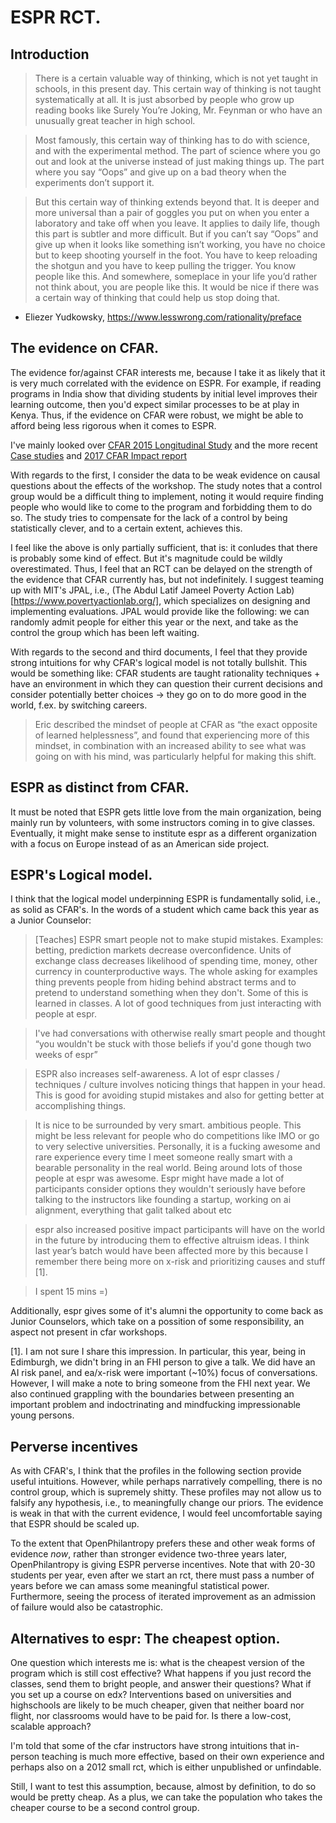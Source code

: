# ESPR RCT.

## Introduction

> There is a certain valuable way of thinking, which is not yet taught in schools, in this present day. This certain way of thinking is not taught systematically at all. It is just absorbed by people who grow up reading books like Surely You’re Joking, Mr. Feynman or who have an unusually great teacher in high school.

> Most famously, this certain way of thinking has to do with science, and with the experimental method. The part of science where you go out and look at the universe instead of just making things up. The part where you say “Oops” and give up on a bad theory when the experiments don’t support it.

> But this certain way of thinking extends beyond that. It is deeper and more universal than a pair of goggles you put on when you enter a laboratory and take off when you leave. It applies to daily life, though this part is subtler and more difficult. But if you can’t say “Oops” and give up when it looks like something isn’t working, you have no choice but to keep shooting yourself in the foot. You have to keep reloading the shotgun and you have to keep pulling the trigger. You know people like this. And somewhere, someplace in your life you’d rather not think about, you are people like this. It would be nice if there was a certain way of thinking that could help us stop doing that.

- Eliezer Yudkowsky, https://www.lesswrong.com/rationality/preface

## The evidence on CFAR.
The evidence for/against CFAR interests me, because I take it as likely that it is very much correlated with the evidence on ESPR. For example, if reading programs in India show that dividing students by initial level improves their learning outcome, then you'd expect similar processes to be at play in Kenya. Thus, if the evidence on CFAR were robust, we might be able to afford being less rigorous when it comes to ESPR.

I've mainly looked over [CFAR 2015 Longitudinal Study](http://www.rationality.org/studies/2015-longitudinal-study) and the more recent [Case studies](http://rationality.org/studies/2016-case-studies) and [2017 CFAR Impact report](http://www.rationality.org/resources/updates/2017/cfar-2017-impact-report)

With regards to the first, I consider the data to be weak evidence on causal questions about the effects of the workshop. The study notes that a control group would be a difficult thing to implement, noting it would require finding people who would like to come to the program and forbidding them to do so. The study tries to compensate for the lack of a control by being statistically clever, and to a certain extent, achieves this.

I feel like the above is only partially sufficient, that is: it conludes that there is probably some kind of effect. But it's magnitude could be wildly overestimated. Thus, I feel that an RCT can be delayed on the strength of the evidence that CFAR currently has, but not indefinitely. I suggest teaming up with MIT's JPAL, i.e., (The Abdul Latif Jameel Poverty Action Lab)[https://www.povertyactionlab.org/], which specializes on designing and implementing evaluations. JPAL would provide like the following: we can randomly admit people for either this year or the next, and take as the control the group which has been left waiting.

With regards to the second and third documents, I feel that they provide strong intuitions for why CFAR's logical model is not totally bullshit. This would be something like: CFAR students are taught rationality techniques + have an environment in which they can question their current decisions and consider potentially better choices -> they go on to do more good in the world, f.ex. by switching careers. 

> Eric described the mindset of people at CFAR as “the exact opposite of learned helplessness”, and found that experiencing more of this mindset, in combination with an increased ability to see what was going on with his mind, was particularly helpful for making this shift.

## ESPR as distinct from CFAR.

It must be noted that ESPR gets little love from the main organization, being mainly run by volunteers, with some instructors coming in to give classes. Eventually, it might make sense to institute espr as a different organization with a focus on Europe instead of as an American side project.

## ESPR's Logical model.
I think that the logical model underpinning ESPR is fundamentally solid, i.e., as solid as CFAR's. In the words of a student which came back this year as a Junior Counselor:

> [Teaches] ESPR smart people not to make stupid mistakes. Examples: betting, prediction markets decrease overconfidence. Units of exchange class decreases likelihood of spending time, money, other currency in counterproductive ways. The whole asking for examples thing prevents people from hiding behind abstract terms and to pretend to understand something when they don't. Some of this is learned in classes. A lot of good techniques from just interacting with people at espr. 

> I've had conversations with otherwise really smart people and thought “you wouldn't be stuck with those beliefs if you'd gone though two weeks of espr”

> ESPR also increases self-awareness. A lot of espr classes / techniques / culture involves noticing things that happen in your head. This is good for avoiding stupid mistakes and also for getting better at accomplishing things. 

> It is nice to be surrounded by very smart. ambitious people. This might be less relevant for people who do competitions like IMO or go to very selective universities. Personally, it is a fucking awesome and rare experience every time I meet someone really smart with a bearable personality in the real world. Being around lots of those people at espr was awesome. Espr might have made a lot of participants consider options they wouldn't seriously have before talking to the instructors like founding a startup, working on ai alignment, everything that galit talked about etc

> espr also increased positive impact participants will have on the world in the future by introducing them to effective altruism ideas. I think last year’s batch would have been affected more by this because I remember there being more on x-risk and prioritizing causes and stuff [1].

> I spent 15 mins
> =)

Additionally, espr gives some of it's alumni the opportunity to come back as Junior Counselors, which take on a possition of some responsibility, an aspect not present in cfar workshops. 

[1]. I am not sure I share this impression. In particular, this year, being in Edimburgh, we didn't bring in an FHI person to give a talk. We did have an AI risk panel, and ea/x-risk were important (~10%) focus of conversations. However, I will make a note to bring someone from the FHI next year. We also continued grappling with the boundaries between presenting an important problem and indoctrinating and mindfucking impressionable young persons. 

## Perverse incentives

As with CFAR's, I think that the profiles in the following section provide useful intuitions. However, while perhaps narratively compelling, there is no control group, which is supremely shitty. These profiles may not allow us to falsify any hypothesis, i.e., to meaningfully change our priors. The evidence is weak in that with the current evidence, I would feel uncomfortable saying that ESPR should be scaled up.

To the extent that OpenPhilantropy prefers these and other weak forms of evidence *now*, rather than stronger evidence two-three years later, OpenPhilantropy is giving ESPR perverse incentives. Note that with 20-30 students per year, even after we start an rct, there must pass a number of years before we can amass some meaningful statistical power. Furthermore, seeing the process of iterated improvement as an admission of failure would also be catastrophic.

## Alternatives to espr: The cheapest option.
One question which interests me is: what is the cheapest version of the program which is still cost effective? What happens if you just record the classes, send them to bright people, and answer their questions? What if you set up a course on edx? Interventions based on universities and highschools are likely to be much cheaper, given that neither board nor flight, nor classrooms would have to be paid for. Is there a low-cost, scalable approach?

I'm told that some of the cfar instructors have strong intuitions that in-person teaching is much more effective, based on their own experience and perhaps also on a 2012 small rct, which is either unpublished or unfindable. 

Still, I want to test this assumption, because, almost by definition, to do so would be pretty cheap. As a plus, we can take the population who takes the cheaper course to be a second control group.
